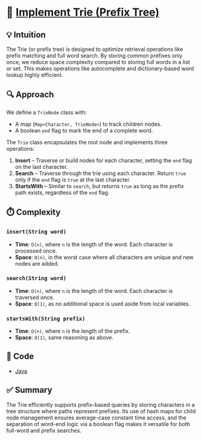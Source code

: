 # 🧠 [Implement Trie (Prefix Tree)](https://leetcode.com/problems/implement-trie-prefix-tree/description/)

## 💡 Intuition

The Trie (or prefix tree) is designed to optimize retrieval operations like prefix matching and full word search. By
storing common prefixes only once, we reduce space complexity compared to storing full words in a list or set. This
makes operations like autocomplete and dictionary-based word lookup highly efficient.

## 🔍 Approach

We define a `TrieNode` class with:

- A map (`Map<Character, TrieNode>`) to track children nodes.
- A boolean `end` flag to mark the end of a complete word.

The `Trie` class encapsulates the root node and implements three operations:

1. **Insert** – Traverse or build nodes for each character, setting the `end` flag on the last character.
2. **Search** – Traverse through the trie using each character. Return `true` only if the `end` flag is `true` at the
   last character.
3. **StartsWith** – Similar to `search`, but returns `true` as long as the prefix path exists, regardless of the `end`
   flag.

## ⏱️ Complexity

### `insert(String word)`
- **Time**: `O(n)`, where `n` is the length of the word. Each character is processed once.
- **Space**: `O(n)`, in the worst case where all characters are unique and new nodes are added.

### `search(String word)`
- **Time**: `O(n)`, where `n` is the length of the word. Each character is traversed once.
- **Space**: `O(1)`, as no additional space is used aside from local variables.

### `startsWith(String prefix)`
- **Time**: `O(n)`, where `n` is the length of the prefix.
- **Space**: `O(1)`, same reasoning as above.

## 🧪 Code

- [Java](../src/main/java/io/dksifoua/leetcode/implementtrieprefixtree/Trie.java)

## ✅ Summary

The Trie efficiently supports prefix-based queries by storing characters in a tree structure where paths represent
prefixes. Its use of hash maps for child node management ensures average-case constant time access, and the separation
of word-end logic via a boolean flag makes it versatile for both full-word and prefix searches.